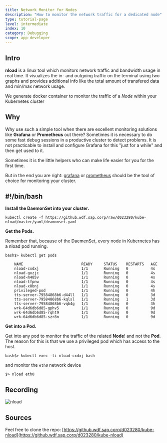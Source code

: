```yaml
---
title: Network Monitor for Nodes
description: "How to monitor the network traffic for a dedicated node"
type: tutorial-page
level: intermediate
index: 10
category: Debugging
scope: app-developer
---
```

## Intro

**nload** is a linux tool which monitors network traffic and bandwidth usage in 
real time. It visualizes the in- and outgoing traffic on the terminal using two graphs and 
provides additional info like the total amount of transfered data and min/max network usage. 

We generate docker container to monitor the traffic of a *Node* within your Kubernetes cluster


## Why
Why use such a simple tool when there are excellent monitoring solutions like **Grafana** or 
**Prometheus** out there? Sometimes it is necessary to do some fast debug sessions in a productive 
cluster to detect problems. It is not practicable to install and configure Grafana for this 
"just for a while" and then get used to it.

Sometimes it is the little helpers who can make life easier for you for the first time.

But in the end you are right: [grafana](https://grafana.com/) or [prometheus](https://prometheus.io/) should be the
tool of choice for monitoring your cluster.


## #!/bin/bash

**Install the DaemonSet into your cluster.**

``` 
kubectl create -f https://github.wdf.sap.corp/raw/d023280/kube-nload/master/yaml/deamonset.yaml
```

**Get the Pods.**

Remember that, because of the DaemenSet, every node in Kubernetes 
has a nload pod running.


```
bash$> kubectl get pods

    NAME                          READY     STATUS    RESTARTS   AGE
    nload-cxdxj                   1/1       Running   0          4s
    nload-gxzjc                   1/1       Running   0          4s
    nload-m485v                   1/1       Running   0          4s
    nload-tfpnw                   1/1       Running   0          4s
    nload-x8bnj                   1/1       Running   0          4s
    privileged-pod                1/1       Running   0          4h
    tts-server-79584868b6-d44ll   1/1       Running   0          3d
    tts-server-79584868b6-kqlsl   1/1       Running   1          3d
    tts-server-79584868b6-vqb4g   1/1       Running   0          3h
    wrk-64d6db6d85-gphv5          1/1       Running   0          9d
    wrk-64d6db6d85-rqht9          1/1       Running   0          9d
    wrk-64d6db6d85-szr8n          1/1       Running   0          9d

```

**Get into a Pod.**

Get into any pod to monitor the traffic of the related **Node**! and not the **Pod**.
The reason for this is that we use a privileged pod which has access to the host.

``` 
bash$> kubectl exec -ti nload-cxdxj bash
```

and monitor the `eth0` network device

``` 
$> nload eth0 
```

## Recording

![nload](howto-nload.gif)

## Sources
Feel free to clone the repo: [https://github.wdf.sap.corp/d023280/kube-nload](https://github.wdf.sap.corp/d023280/kube-nload)
